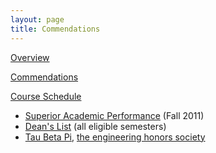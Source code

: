 ```yaml
---
layout: page
title: Commendations
---
```


[Overview](/academics)

[Commendations](/academics/commendations)

[Course Schedule](/academics/course-scheule)

- [Superior Academic Performance](https://drive.google.com/file/d/0B0Jfms0twG8ESEJVc2t6YzYzOHc/view?usp=sharing) (Fall 2011) 
- [Dean's List](https://drive.google.com/file/d/0B0Jfms0twG8ELXNxTTA0RG9vd3c/view?usp=sharing) (all eligible semesters) 
- [Tau Beta Pi](https://drive.google.com/file/d/0B0Jfms0twG8EbmJ2cDdCQnNLOGM/view?usp=sharing), [the engineering honors society](http://www.tbp.org/)
